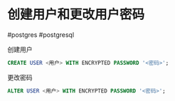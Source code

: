 # 创建用户和更改用户密码

#postgres #postgresql

创建用户

```sql
CREATE USER <用户> WITH ENCRYPTED PASSWORD '<密码>';
```

更改密码

```sql
ALTER USER <用户> WITH ENCRYPTED PASSWORD '<密码>';
```
